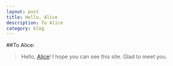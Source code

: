 ```yaml
---
layout: post
title: Hello, Alice
description: To Alice
category: blog
---
```


##To Alice: 
> Hello, [Alice][]! I hope you can see this site. Glad to meet you. 

[Alice]: http://weibo.com/u/1662545102

